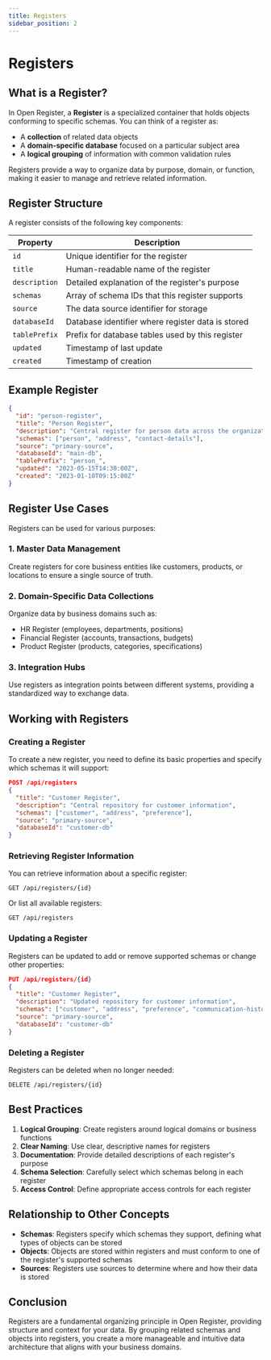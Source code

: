 ```yaml
---
title: Registers
sidebar_position: 2
---
```


# Registers

## What is a Register?

In Open Register, a **Register** is a specialized container that holds objects conforming to specific schemas. You can think of a register as:

- A **collection** of related data objects
- A **domain-specific database** focused on a particular subject area
- A **logical grouping** of information with common validation rules

Registers provide a way to organize data by purpose, domain, or function, making it easier to manage and retrieve related information.

## Register Structure

A register consists of the following key components:

| Property | Description |
|----------|-------------|
| `id` | Unique identifier for the register |
| `title` | Human-readable name of the register |
| `description` | Detailed explanation of the register's purpose |
| `schemas` | Array of schema IDs that this register supports |
| `source` | The data source identifier for storage |
| `databaseId` | Database identifier where register data is stored |
| `tablePrefix` | Prefix for database tables used by this register |
| `updated` | Timestamp of last update |
| `created` | Timestamp of creation |

## Example Register

```json
{
  "id": "person-register",
  "title": "Person Register",
  "description": "Central register for person data across the organization",
  "schemas": ["person", "address", "contact-details"],
  "source": "primary-source",
  "databaseId": "main-db",
  "tablePrefix": "person_",
  "updated": "2023-05-15T14:30:00Z",
  "created": "2023-01-10T09:15:00Z"
}
```

## Register Use Cases

Registers can be used for various purposes:

### 1. Master Data Management

Create registers for core business entities like customers, products, or locations to ensure a single source of truth.

### 2. Domain-Specific Data Collections

Organize data by business domains such as:
- HR Register (employees, departments, positions)
- Financial Register (accounts, transactions, budgets)
- Product Register (products, categories, specifications)

### 3. Integration Hubs

Use registers as integration points between different systems, providing a standardized way to exchange data.

## Working with Registers

### Creating a Register

To create a new register, you need to define its basic properties and specify which schemas it will support:

```json
POST /api/registers
{
  "title": "Customer Register",
  "description": "Central repository for customer information",
  "schemas": ["customer", "address", "preference"],
  "source": "primary-source",
  "databaseId": "customer-db"
}
```

### Retrieving Register Information

You can retrieve information about a specific register:

```
GET /api/registers/{id}
```

Or list all available registers:

```
GET /api/registers
```

### Updating a Register

Registers can be updated to add or remove supported schemas or change other properties:

```json
PUT /api/registers/{id}
{
  "title": "Customer Register",
  "description": "Updated repository for customer information",
  "schemas": ["customer", "address", "preference", "communication-history"],
  "source": "primary-source",
  "databaseId": "customer-db"
}
```

### Deleting a Register

Registers can be deleted when no longer needed:

```
DELETE /api/registers/{id}
```

## Best Practices

1. **Logical Grouping**: Create registers around logical domains or business functions
2. **Clear Naming**: Use clear, descriptive names for registers
3. **Documentation**: Provide detailed descriptions of each register's purpose
4. **Schema Selection**: Carefully select which schemas belong in each register
5. **Access Control**: Define appropriate access controls for each register

## Relationship to Other Concepts

- **Schemas**: Registers specify which schemas they support, defining what types of objects can be stored
- **Objects**: Objects are stored within registers and must conform to one of the register's supported schemas
- **Sources**: Registers use sources to determine where and how their data is stored

## Conclusion

Registers are a fundamental organizing principle in Open Register, providing structure and context for your data. By grouping related schemas and objects into registers, you create a more manageable and intuitive data architecture that aligns with your business domains. 